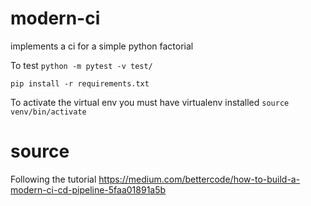 # modern-ci
implements a ci for a simple python factorial

To test
`python -m pytest -v test/`

`pip install -r requirements.txt`

To activate the virtual env you must have virtualenv installed
`source venv/bin/activate`


# source

Following the tutorial
https://medium.com/bettercode/how-to-build-a-modern-ci-cd-pipeline-5faa01891a5b
